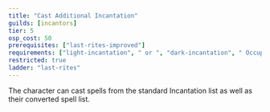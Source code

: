 ```yaml
---
title: "Cast Additional Incantation"
guilds: [incantors]
tier: 5
osp_cost: 50
prerequisites: ["last-rites-improved"]
requirements: ["light-incantation", " or ", "dark-incantation", " Occupational Skill"]
restricted: true
ladder: "last-rites"
---
```

The character can cast spells from the standard Incantation list as well as their converted spell list.